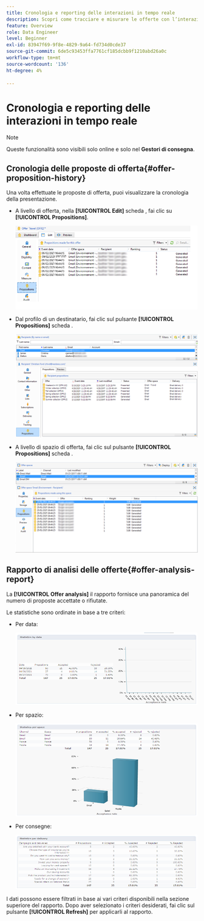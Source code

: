 ```yaml
---
title: Cronologia e reporting delle interazioni in tempo reale
description: Scopri come tracciare e misurare le offerte con l’interazione con Campaign
feature: Overview
role: Data Engineer
level: Beginner
exl-id: 83947f69-9f8e-4829-9a64-fd734d0cde37
source-git-commit: 6de5c93453ffa7761cf185dcbb9f1210abd26a0c
workflow-type: tm+mt
source-wordcount: '136'
ht-degree: 4%

---
```


# Cronologia e reporting delle interazioni in tempo reale

>[!NOTE]
>
>Queste funzionalità sono visibili solo online e solo nel **Gestori di consegna**.

## Cronologia delle proposte di offerta{#offer-proposition-history}

Una volta effettuate le proposte di offerta, puoi visualizzare la cronologia della presentazione.

* A livello di offerta, nella **[!UICONTROL Edit]** scheda , fai clic su **[!UICONTROL Propositions]**.

   ![](assets/offer_followup_006.png)

* Dal profilo di un destinatario, fai clic sul pulsante **[!UICONTROL Propositions]** scheda .

   ![](assets/offer_followup_002.png)

* A livello di spazio di offerta, fai clic sul pulsante **[!UICONTROL Propositions]** scheda .

   ![](assets/offer_space_prop_001_b.png)

## Rapporto di analisi delle offerte{#offer-analysis-report}

La **[!UICONTROL Offer analysis]** il rapporto fornisce una panoramica del numero di proposte accettate o rifiutate.

Le statistiche sono ordinate in base a tre criteri:

* Per data:

   ![](assets/offer_report_perdate.png)

* Per spazio:

   ![](assets/offer_report_perspaces.png)

* Per consegne:

   ![](assets/offer_report_perdeliveries.png)

I dati possono essere filtrati in base ai vari criteri disponibili nella sezione superiore del rapporto. Dopo aver selezionato i criteri desiderati, fai clic sul pulsante **[!UICONTROL Refresh]** per applicarli al rapporto.
